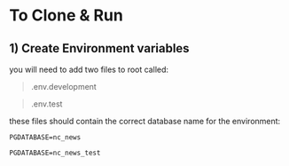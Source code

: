 # To Clone & Run

## 1) Create Environment variables

you will need to add two files to root called:

> .env.development

> .env.test

these files should contain the correct database name for the environment:

```
PGDATABASE=nc_news

PGDATABASE=nc_news_test
```
